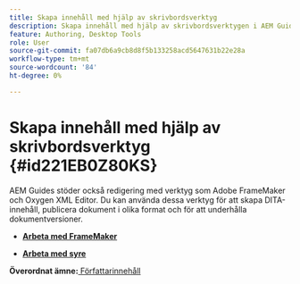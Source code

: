 ```yaml
---
title: Skapa innehåll med hjälp av skrivbordsverktyg
description: Skapa innehåll med hjälp av skrivbordsverktygen i AEM Guides. Lär dig hur du arbetar med Adobe FrameMaker och Oxygen XML Editor för att skapa och publicera DITA-innehåll.
feature: Authoring, Desktop Tools
role: User
source-git-commit: fa07db6a9cb8d8f5b133258acd5647631b22e28a
workflow-type: tm+mt
source-wordcount: '84'
ht-degree: 0%

---
```


# Skapa innehåll med hjälp av skrivbordsverktyg {#id221EB0Z80KS}

AEM Guides stöder också redigering med verktyg som Adobe FrameMaker och Oxygen XML Editor. Du kan använda dessa verktyg för att skapa DITA-innehåll, publicera dokument i olika format och för att underhålla dokumentversioner.

- **[Arbeta med FrameMaker](author-desktop-framemaker.md)**

- **[Arbeta med syre](author-desktop-oxygen.md)**


**Överordnat ämne:**[ Författarinnehåll](authoring-content.md)
